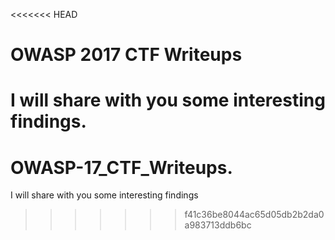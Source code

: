 <<<<<<< HEAD
# OWASP 2017 CTF Writeups

I will share with you some interesting findings.
=======
# OWASP-17_CTF_Writeups.

I will share with you some interesting findings
>>>>>>> f41c36be8044ac65d05db2b2da0a983713ddb6bc

